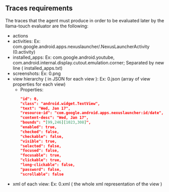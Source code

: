 ## Traces requirements
The traces that the agent must produce in order to be evaluated later by the llama-touch evaluator are the following:
 - actions
 - activities: Ex: com.google.android.apps.nexuslauncher/.NexusLauncherActivity (0.activity)
 - installed_apps: Ex: com.google.android.youtube, com.android.internal.display.cutout.emulation.corner; Separated by new line ( installed_apps.txt)
 - screenshots: Ex: 0.png
 - view hierarchy ( in JSON for each view ): Ex: 0.json (array of view properties for each view)
    - Properties:
        ```json 
        "id": 0,
        "class": "android.widget.TextView",
        "text": "Wed, Jan 17",
        "resource-id": "com.google.android.apps.nexuslauncher:id/date",
        "content-desc": "Wed, Jan 17",
        "bounds": "[99,246][1023,308]",
        "enabled": true,
        "checked": false,
        "checkable": false,
        "visible": true,
        "selected": false,
        "focused": false,
        "focusable": true,
        "clickable": true,
        "long-clickable": false,
        "password": false,
        "scrollable": false
        ```
 - xml of each view: Ex: 0.xml ( the whole xml representation of the view )